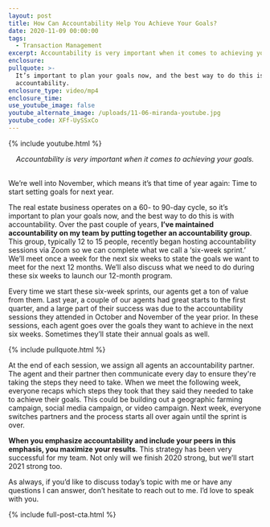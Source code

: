 ```yaml
---
layout: post
title: How Can Accountability Help You Achieve Your Goals?
date: 2020-11-09 00:00:00
tags:
  - Transaction Management
excerpt: Accountability is very important when it comes to achieving your goals.
enclosure:
pullquote: >-
  It’s important to plan your goals now, and the best way to do this is with
  accountability.
enclosure_type: video/mp4
enclosure_time:
use_youtube_image: false
youtube_alternate_image: /uploads/11-06-miranda-youtube.jpg
youtube_code: XFf-UySSxCo
---
```


{% include youtube.html %}

<center><em>Accountability is very important when it comes to achieving your goals.</em></center>

<br>We’re well into November, which means it’s that time of year again: Time to start setting goals for next year.

The real estate business operates on a 60- to 90-day cycle, so it’s important to plan your goals now, and the best way to do this is with accountability. Over the past couple of years, **I’ve maintained accountability on my team by putting together an accountability group**. This group, typically 12 to 15 people, recently began hosting accountability sessions via Zoom so we can complete what we call a ‘six-week sprint.’ We’ll meet once a week for the next six weeks to state the goals we want to meet for the next 12 months. We’ll also discuss what we need to do during these six weeks to launch our 12-month program.

Every time we start these six-week sprints, our agents get a ton of value from them. Last year, a couple of our agents had great starts to the first quarter, and a large part of their success was due to the accountability sessions they attended in October and November of the year prior. In these sessions, each agent goes over the goals they want to achieve in the next six weeks. Sometimes they’ll state their annual goals as well.

{% include pullquote.html %}

At the end of each session, we assign all agents an accountability partner. The agent and their partner then communicate every day to ensure they're taking the steps they need to take. When we meet the following week, everyone recaps which steps they took that they said they needed to take to achieve their goals. This could be building out a geographic farming campaign, social media campaign, or video campaign. Next week, everyone switches partners and the process starts all over again until the sprint is over.

**When you emphasize accountability and include your peers in this emphasis, you maximize your results**. This strategy has been very successful for my team. Not only will we finish 2020 strong, but we’ll start 2021 strong too.

As always, if you’d like to discuss today’s topic with me or have any questions I can answer, don’t hesitate to reach out to me. I’d love to speak with you.

{% include full-post-cta.html %}